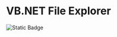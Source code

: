 # VB.NET File Explorer
![Static Badge](https://img.shields.io/badge/Language-VB%20.Net-%23512BD4?style=for-the-badge&logo=dotnet&logoColor=%23512BD4&labelColor=white&color=black)

